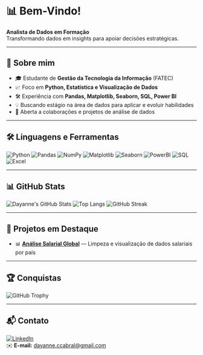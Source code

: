 # 📊 Bem-Vindo!

**Analista de Dados em Formação**  
Transformando dados em insights para apoiar decisões estratégicas.  

---

## 🚀 Sobre mim
- 🎓 Estudante de **Gestão da Tecnologia da Informação** (FATEC)
- 📈 Foco em **Python, Estatística e Visualização de Dados**
- 🛠 Experiência com **Pandas, Matplotlib, Seaborn, SQL, Power BI**
- 💡 Buscando estágio na área de dados para aplicar e evoluir habilidades
- 🤝 Aberta a colaborações e projetos de análise de dados

---

## 🛠 Linguagens e Ferramentas
![Python](https://img.shields.io/badge/Python-3776AB?style=for-the-badge&logo=python&logoColor=white)
![Pandas](https://img.shields.io/badge/Pandas-150458?style=for-the-badge&logo=pandas&logoColor=white)
![NumPy](https://img.shields.io/badge/Numpy-013243?style=for-the-badge&logo=numpy&logoColor=white)
![Matplotlib](https://img.shields.io/badge/Matplotlib-00457C?style=for-the-badge&logo=plotly&logoColor=white)
![Seaborn](https://img.shields.io/badge/Seaborn-5A5A5A?style=for-the-badge)
![PowerBI](https://img.shields.io/badge/Power%20BI-F2C811?style=for-the-badge&logo=power-bi&logoColor=black)
![SQL](https://img.shields.io/badge/SQL-336791?style=for-the-badge&logo=postgresql&logoColor=white)
![Excel](https://img.shields.io/badge/Excel-217346?style=for-the-badge&logo=microsoft-excel&logoColor=white)

---

## 📊 GitHub Stats
![Dayanne's GitHub Stats](https://github-readme-stats.vercel.app/api?username=Anne-Day&show_icons=true&theme=tokyonight)
![Top Langs](https://github-readme-stats.vercel.app/api/top-langs/?username=Anne-Day&layout=compact&theme=tokyonight)
![GitHub Streak](https://streak-stats.demolab.com?user=Anne-Day&theme=tokyonight)

---

## 📂 Projetos em Destaque
- 📊 [**Análise Salarial Global**](link-do-repo) — Limpeza e visualização de dados salariais por país  

---

## 🏆 Conquistas
![GitHub Trophy](https://github-profile-trophy.vercel.app/?username=Anne-Day&theme=dracula&no-frame=true&margin-w=10)

---

## 📬 Contato
[![LinkedIn](https://img.shields.io/badge/LinkedIn-0077B5?style=for-the-badge&logo=linkedin&logoColor=white)](https://www.linkedin.com/in/dayanne-cabral-6029242a0)  
✉️ **E-mail:** dayanne.ccabral@gmail.com



